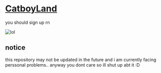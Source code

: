 # [CatboyLand](https://9bv5rttd-3000.use.devtunnels.ms/)

you should sign up rn

![lol](https://media.tenor.com/6aihM-oGeKwAAAAC/omori-omocat.gif)

## notice

this repository may not be updated in the future and i am currently facing perssonal problems.. anyway you dont care so ill shut up abt it :D